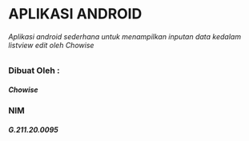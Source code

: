 # APLIKASI ANDROID
###### Aplikasi android sederhana untuk menampilkan inputan data kedalam listview edit oleh Chowise

### Dibuat Oleh :
##### Chowise
### NIM
##### G.211.20.0095